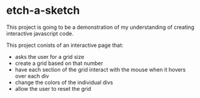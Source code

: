# etch-a-sketch

This project is going to be a demonstration of my understanding of creating interactive
javascript code.

This project conists of an interactive page that:
  - asks the user for a grid size
  - create a grid based on that number
  - have each section of the grid interact with the mouse when it hovers over each div
  - change the colors of the individual divs
  - allow the user to reset the grid